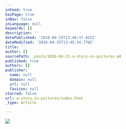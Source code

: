 ```yaml
---
inFeed: true
hasPage: true
inNav: false
inLanguage: null
keywords: []
description: ''
datePublished: '2016-04-25T13:46:37.852Z'
dateModified: '2016-04-25T13:45:34.770Z'
title: ''
author: []
sourcePath: _posts/2016-04-21-a-story-in-pictures.md
published: true
authors: []
publisher:
  name: null
  domain: null
  url: null
  favicon: null
starred: false
url: a-story-in-pictures/index.html
_type: Article

---
```

![](https://the-grid-user-content.s3-us-west-2.amazonaws.com/92976480-e2fa-457f-8579-a31826cae0c9.jpg)